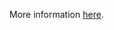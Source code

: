 More information [here](https://docs.prismacloud.io/en/enterprise-edition/policy-reference/azure-policies/azure-general-policies/ensure-azure-sql-server-has-default-auditing-policy-configured).
